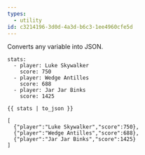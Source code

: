 ```yaml
---
types:
  - utility
id: c3214196-3d0d-4a3d-b6c3-1ee4960cfe5d
---
```

Converts any variable into JSON.

```.language-yaml
stats:
  - player: Luke Skywalker
    score: 750
  - player: Wedge Antilles
    score: 688
  - player: Jar Jar Binks
    score: 1425
```

```
{{ stats | to_json }}
```

```.language-output
[
  {"player":"Luke Skywalker","score":750},
  {"player":"Wedge Antilles","score":688},
  {"player":"Jar Jar Binks","score":1425}
]
```
